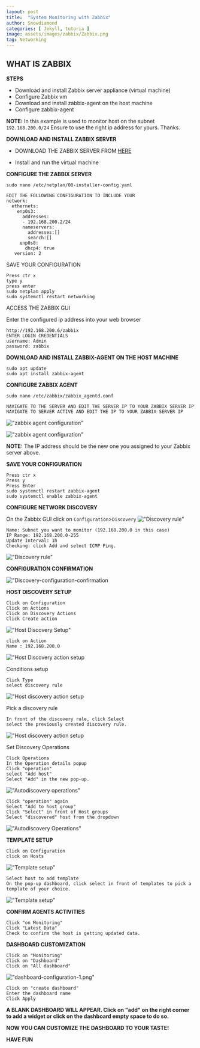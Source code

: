 ```yaml
---
layout: post
title:  "System Monitoring with Zabbix"
author: Snowdiamond
categories: [ Jekyll, tutoria ]
image: assets/images/zabbix/Zabbix.png
tag: Networking
---
```


## WHAT IS ZABBIX

**STEPS**
- Download and install Zabbix server appliance (virtual machine)
- Configure Zabbix vm
- Download and install zabbix-agent on the host machine
- Configure zabbix-agent

**NOTE:** In this example is used to monitor host on the subnet ``192.168.200.0/24`` Ensure to use the right ip address for yours. Thanks.

**DOWNLOAD AND INSTALL ZABBIX SERVER**

- DOWNLOAD THE ZABBIX SERVER FROM [HERE](https://www.zabbix.com/download_appliance)

- Install and run the virtual machine

**CONFIGURE THE ZABBIX SERVER**
```
sudo nano /etc/netplan/00-installer-config.yaml

EDIT THE FOLLOWING CONFIGURATION TO INCLUDE YOUR 
network:
  ethernets:
    enp0s3:
      addresses:
      - 192.168.200.2/24
      nameservers:
        addresses:[]
        search:[]
     enp0s8:
       dhcp4: true
   version: 2
```
SAVE YOUR CONFIGURATION
```
Press ctr x
type y
press enter
sudo netplan apply
sudo systemctl restart networking
```
ACCESS THE ZABBIX GUI

Enter the configured ip address into your web browser
```
http://192.168.200.6/zabbix
ENTER LOGIN CREDENTIALS
username: Admin
password: zabbix
```
**DOWNLOAD AND INSTALL ZABBIX-AGENT ON THE HOST MACHINE**
```
sudo apt update
sudo apt install zabbix-agent
```

**CONFIGURE ZABBIX AGENT**
```
sudo nano /etc/zabbix/zabbix_agentd.conf

NAVIGATE TO THE SERVER AND EDIT THE SERVER IP TO YOUR ZABBIX SERVER IP
NAVIGATE TO SERVER ACTIVE AND EDIT THE IP TO YOUR ZABBIX SERVER IP
```
!["zabbix agent configuration"](/assets/images/zabbix/zabbix-agent-conf-1.png)

!["zabbix agent configuration"](/assets/images/zabbix/zabbix-agent-conf-2.png)

**NOTE:** The IP address should be the new one you assigned to your Zabbix server above.

**SAVE YOUR CONFIGURATION**
```
Press ctr x
Press y
Press Enter
sudo systemctl restart zabbix-agent
sudo systemctl enable zabbix-agent
```

**CONFIGURE NETWORK DISCOVERY**

On the Zabbix GUI click on ``Configuration``>``Discovery``
!["Discovery rule"](/assets/images/zabbix/zabix-new-rule-creation.png)
```
Name: Subnet you want to monitor (192.168.200.0 in this case)
IP Range: 192.168.200.0-255
Update Interval: 1h
Checking: click Add and select ICMP Ping.
```
!["Discovery rule"](/assets/images/zabbix/zabbix-new-rule-configuration.png)

**CONFIGURATION CONFIRMATION**

!["Discovery-configuration-confirmation](/assets/images/zabbix/zabbix-configuration-confirmation.png)

**HOST DISCOVERY SETUP**
```
Click on Configuration
Click on Actions
Click on Discovery Actions
Click Create action
```
!["Host Discovery Setup"](/assets/images/zabbix/host-autodiscovery-action-setup.png)

```
click on Action
Name : 192.168.200.0

```
!["Host Discovery action setup](/assets/images/zabbix/host-autodiscovery-action-setup2.png)

Conditions setup
```
Click Type
select discovery rule
```
!["Host discovery action setup](/assets/images/zabbix/host-autodiscovery-action-setup3.png)

Pick a discovery rule
```
In front of the discovery rule, click Select
select the previously created discovery rule.
```
!["Host discovery action setup](/assets/images/zabbix/host-autodiscovery-action-setup4.png)

Set Discovery Operations
```
Click Operations
In the Operation details popup
Click "operation"
select "Add host"
Select "Add" in the new pop-up.
```
!["Autodiscovery operations"](/assets/images/zabbix/host-autodiscovery-operations-setup1.png)

```
Click "operation" again
Select "Add to host group"
Click "Select" in front of Host groups
Select "discovered" host from the dropdown
```
!["Autodiscovery Operations"](/assets/images/zabbix/host-autodiscovery-operations-setup2.png)

**TEMPLATE SETUP**
```
Click on Configuration
click on Hosts

```
!["Template setup"](/assets/images/zabbix/template-setup-1.png)

```
Select host to add template
On the pop-up dashboard, click select in front of templates to pick a template of your choice.
```
!["Template setup"](/assets/images/zabbix/template-setup-2.png)

**CONFIRM AGENTS ACTIVITIES**
```
Click "on Monitoring"
Click "Latest Data"
Check to confirm the host is getting updated data.
```
**DASHBOARD CUSTOMIZATION**
```
Click on "Monitoring"
Click on "Dashboard"
Click on "All dashboard"
```
!["dashboard-configuration-1.png"](/assets/images/zabbix/dashboard-configuration-1.png)

```
Click on "create dashboard"
Enter the dashboard name
Click Apply
```
**A BLANK DASHBOARD WILL APPEAR. Click on "add" on the right corner to add a widget or click on the dashboard empty space to do so.**

**NOW YOU CAN CUSTOMIZE THE DASHBOARD TO YOUR TASTE!**

**HAVE FUN**
